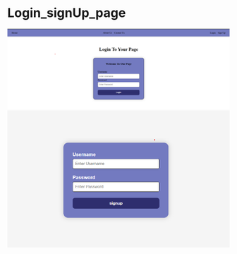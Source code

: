 # Login_signUp_page
![image alt](https://github.com/Navadeep-1817/Login_signUp_page/blob/2f54d6f43f74a151df033736d6eaf560109ebc75/login.png)
![image alt](https://github.com/Navadeep-1817/Login_signUp_page/blob/877a5cc53130a162dbdb7471986406a0cc16eb41/signup.png)
